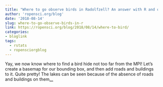 ```yaml
---
title: "Where to go observe birds in Radolfzell? An answer with R and open data"
author: 'ropensci.org/blog'
date: '2018-08-14'
slug: where-to-go-observe-birds-in-r
link: https://ropensci.org/blog/2018/08/14/where-to-bird/
categories:
- bloglink
tags:
  - rstats
  - ropensciorgblog
---
```


Yay, we now know where to find a bird hide not too far from the MPI! Let’s create a basemap for our bounding box, and then add roads and buildings to it. Quite pretty! The lakes can be seen because of the absence of roads and buildings on them[... <i class="fas fa-external-link-alt"></i>](https://ropensci.org/blog/2018/08/14/where-to-bird/)


